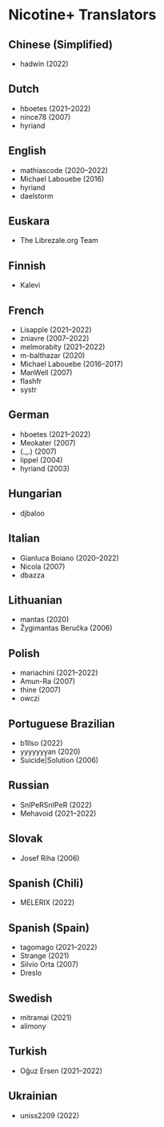 # Nicotine+ Translators

## Chinese (Simplified)
 - hadwin (2022)

## Dutch
 - hboetes (2021–2022)
 - nince78 (2007)
 - hyriand

## English
 - mathiascode (2020–2022)
 - Michael Labouebe (2016)
 - hyriand
 - daelstorm

## Euskara
 - The Librezale.org Team

## Finnish
 - Kalevi

## French
 - Lisapple (2021–2022)
 - zniavre (2007–2022)
 - melmorabity (2021–2022)
 - m-balthazar (2020)
 - Michael Labouebe (2016–2017)
 - ManWell (2007)
 - flashfr
 - systr

## German
 - hboetes (2021–2022)
 - Meokater (2007)
 - (._.) (2007)
 - lippel (2004)
 - hyriand (2003)

## Hungarian
 - djbaloo

## Italian
 - Gianluca Boiano (2020–2022)
 - Nicola (2007)
 - dbazza

## Lithuanian
 - mantas (2020)
 - Žygimantas Beručka (2006)

## Polish
 - mariachini (2021–2022)
 - Amun-Ra (2007)
 - thine (2007)
 - owczi

## Portuguese Brazilian
 - b1llso (2022)
 - yyyyyyyan (2020)
 - Suicide|Solution (2006)

## Russian
 - SnIPeRSnIPeR (2022)
 - Mehavoid (2021–2022)

## Slovak
 - Josef Riha (2006)

## Spanish (Chili)
 - MELERIX (2022)

## Spanish (Spain)
 - tagomago (2021–2022)
 - Strange (2021)
 - Silvio Orta (2007)
 - Dreslo

## Swedish
 - mitramai (2021)
 - alimony

## Turkish
 - Oğuz Ersen (2021–2022)

## Ukrainian
 - uniss2209 (2022)
